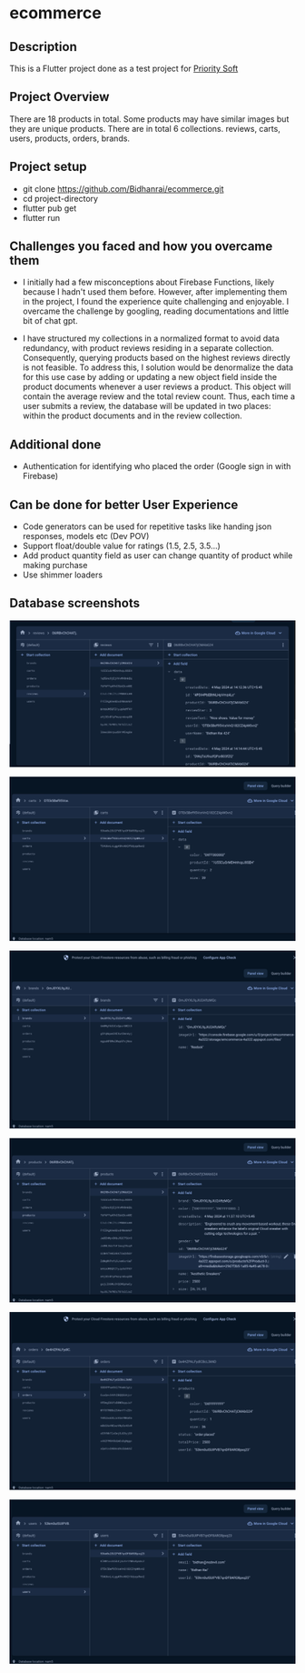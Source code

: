# ecommerce

## Description

This is a Flutter project done as a test project for [Priority Soft](https://www.prioritysoft.rs)

## Project Overview

There are 18 products in total. Some products may have similar images but they are unique products.
There are in total 6 collections. reviews, carts, users, products, orders, brands.

## Project setup

- git clone https://github.com/Bidhanrai/ecommerce.git
- cd project-directory
- flutter pub get
- flutter run


## Challenges you faced and how you overcame them

- I initially had a few misconceptions about Firebase Functions, likely because I hadn't used them before. 
However, after implementing them in the project, I found the experience quite challenging and enjoyable.
I overcame the challenge by googling, reading documentations and little bit of chat gpt.

- I have structured my collections in a normalized format to avoid data redundancy, with product reviews residing in a 
separate collection. Consequently, querying products based on the highest reviews directly is not feasible. To address this, 
I solution would be denormalize the data for this use case by adding or updating a new object field inside the product documents whenever 
a user reviews a product. This object will contain the average review and the total review count. Thus, each time a user submits a 
review, the database will be updated in two places: within the product documents and in the review collection.



## Additional done

- Authentication for identifying who placed the order (Google sign in with Firebase)


## Can be done for better User Experience

- Code generators can be used for repetitive tasks like handing json responses, models etc (Dev POV)
- Support float/double value for ratings (1.5, 2.5, 3.5...)
- Add product quantity field as user can change quantity of product while making purchase
- Use shimmer loaders



## Database screenshots
![reviews](/images/reviews.png "reviews")

![carts](images/Screenshot_2024-05-04_at_10.42.654.png "carts")

![brands](images/Screenshot_2024-05-041234.png "brands")

![products](images/Screenshot_2024-05-04_at_10.41.png "products")

![orders](images/Screenshot_2024-05-04_432.png "orders")

![users](images/Screenshot_2024-05-04_at_10.42.0.png "orders")


